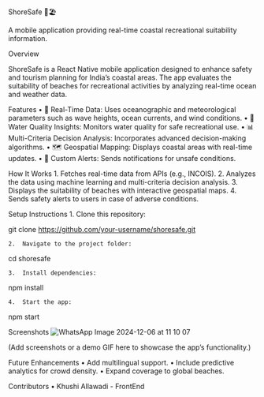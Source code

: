 ShoreSafe 🌊🏖️

A mobile application providing real-time coastal recreational suitability information.

Overview

ShoreSafe is a React Native mobile application designed to enhance safety and tourism planning for India’s coastal areas. The app evaluates the suitability of beaches for recreational activities by analyzing real-time ocean and weather data.

Features
	•	🌊 Real-Time Data: Uses oceanographic and meteorological parameters such as wave heights, ocean currents, and wind conditions.
	•	🧪 Water Quality Insights: Monitors water quality for safe recreational use.
	•	📊 Multi-Criteria Decision Analysis: Incorporates advanced decision-making algorithms.
	•	🗺️ Geospatial Mapping: Displays coastal areas with real-time updates.
	•	🔔 Custom Alerts: Sends notifications for unsafe conditions.

How It Works
	1.	Fetches real-time data from APIs (e.g., INCOIS).
	2.	Analyzes the data using machine learning and multi-criteria decision analysis.
	3.	Displays the suitability of beaches with interactive geospatial maps.
	4.	Sends safety alerts to users in case of adverse conditions.

Setup Instructions
	1.	Clone this repository:

git clone https://github.com/your-username/shoresafe.git


	2.	Navigate to the project folder:

cd shoresafe


	3.	Install dependencies:

npm install


	4.	Start the app:

npm start

Screenshots
![WhatsApp Image 2024-12-06 at 11 10 07](https://github.com/user-attachments/assets/44e54c82-c6ba-408a-88af-1417679da01b)



(Add screenshots or a demo GIF here to showcase the app’s functionality.)

Future Enhancements
	•	Add multilingual support.
	•	Include predictive analytics for crowd density.
	•	Expand coverage to global beaches.

Contributors
	•	Khushi Allawadi - FrontEnd
